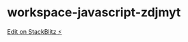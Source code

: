 # workspace-javascript-zdjmyt

[Edit on StackBlitz ⚡️](https://stackblitz.com/edit/workspace-javascript-zdjmyt)